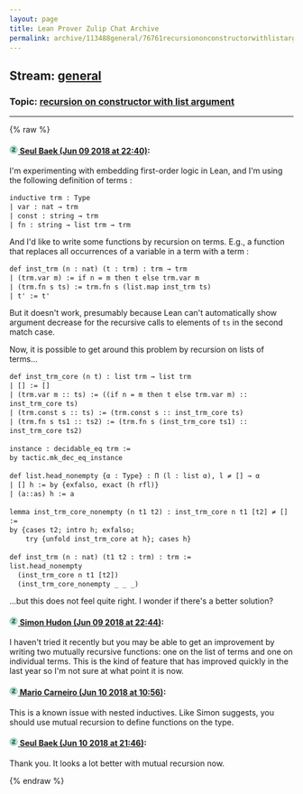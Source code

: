 ```yaml
---
layout: page
title: Lean Prover Zulip Chat Archive 
permalink: archive/113488general/76761recursiononconstructorwithlistargument.html
---
```


## Stream: [general](index.html)
### Topic: [recursion on constructor with list argument](76761recursiononconstructorwithlistargument.html)

---


{% raw %}
#### [![Click to go to Zulip](../../assets/img/zulip2.png) Seul Baek (Jun 09 2018 at 22:40)](https://leanprover.zulipchat.com/#narrow/stream/113488-general/topic/recursion%20on%20constructor%20with%20list%20argument/near/127832469):
I'm experimenting with embedding first-order logic in Lean, and I'm using the following definition of terms : 
``` 
inductive trm : Type 
| var : nat → trm 
| const : string → trm 
| fn : string → list trm → trm
```
And I'd like to write some functions by recursion on terms. E.g., a function that replaces all occurrences of a variable in a term with a term : 
```
def inst_trm (n : nat) (t : trm) : trm → trm 
| (trm.var m) := if n = m then t else trm.var m
| (trm.fn s ts) := trm.fn s (list.map inst_trm ts)
| t' := t' 
```
But it doesn't work, presumably because Lean can't automatically show argument decrease for the recursive calls to elements of `ts` in the second match case.

Now, it is possible to get around this problem by recursion on lists of terms...
```
def inst_trm_core (n t) : list trm → list trm 
| [] := []
| (trm.var m :: ts) := ((if n = m then t else trm.var m) :: inst_trm_core ts)
| (trm.const s :: ts) := (trm.const s :: inst_trm_core ts) 
| (trm.fn s ts1 :: ts2) := (trm.fn s (inst_trm_core ts1) :: inst_trm_core ts2) 

instance : decidable_eq trm :=
by tactic.mk_dec_eq_instance

def list.head_nonempty {α : Type} : Π (l : list α), l ≠ [] → α 
| [] h := by {exfalso, exact (h rfl)}
| (a::as) h := a

lemma inst_trm_core_nonempty (n t1 t2) : inst_trm_core n t1 [t2] ≠ [] :=
by {cases t2; intro h; exfalso;
    try {unfold inst_trm_core at h}; cases h}

def inst_trm (n : nat) (t1 t2 : trm) : trm := 
list.head_nonempty 
  (inst_trm_core n t1 [t2]) 
  (inst_trm_core_nonempty _ _ _)
```
...but this does not feel quite right. I wonder if there's a better solution?

#### [![Click to go to Zulip](../../assets/img/zulip2.png) Simon Hudon (Jun 09 2018 at 22:44)](https://leanprover.zulipchat.com/#narrow/stream/113488-general/topic/recursion%20on%20constructor%20with%20list%20argument/near/127832568):
I haven't tried it recently but you may be able to get an improvement by writing two mutually recursive functions: one on the list of terms and one on individual terms. This is the kind of feature that has improved quickly in the last year so I'm not sure at what point it is now.

#### [![Click to go to Zulip](../../assets/img/zulip2.png) Mario Carneiro (Jun 10 2018 at 10:56)](https://leanprover.zulipchat.com/#narrow/stream/113488-general/topic/recursion%20on%20constructor%20with%20list%20argument/near/127850700):
This is a known issue with nested inductives. Like Simon suggests, you should use mutual recursion to define functions on the type.

#### [![Click to go to Zulip](../../assets/img/zulip2.png) Seul Baek (Jun 10 2018 at 21:46)](https://leanprover.zulipchat.com/#narrow/stream/113488-general/topic/recursion%20on%20constructor%20with%20list%20argument/near/127867644):
Thank you. It looks a lot better with mutual recursion now.


{% endraw %}
